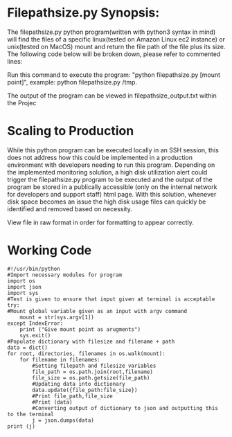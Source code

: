 # Filepathsize.py Synopsis:
The filepathsize.py python program(written with python3 syntax in mind) will find the files of a specific linux(tested on Amazon Linux ec2 instance) or unix(tested on MacOS) mount and return the file path of the file plus its size. The following code below will be broken down, please refer to commented lines:

Run this command to execute the program: "python filepathsize.py [mount point]", example: python filepathsize.py /tmp. 

The output of the program can be viewed in filepathsize_output.txt within the Projec
 
# Scaling to Production
While this python program can be executed locally in an SSH session, this does not address how this could be implemented in a production environment with developers needing to run this program. Depending on the implemented monitoring solution, a high disk utilization alert could trigger the filepathsize.py program to be executed and the output of the program be stored in a publically accessible (only on the internal network for developers and support staff) html page. With this solution, whenever disk space becomes an issue the high disk usage files can quickly be identified and removed based on necessity.

View file in raw format in order for formatting to appear correctly.

# Working Code

~~~~~~~~~~~~~~~~~~~~~~~~~~~~~~~~~~~~~~
#!/usr/bin/python
#Import necessary modules for program
import os
import json
import sys
#Test is given to ensure that input given at terminal is acceptable
try:
#Mount global variable given as an input with argv command
    mount = str(sys.argv[1])
except IndexError:
    print ("Give mount point as arugments")
    sys.exit()
#Populate dictionary with filesize and filename + path
data = dict()
for root, directories, filenames in os.walk(mount):
    for filename in filenames:
        #Setting filepath and filesize variables
        file_path = os.path.join(root,filename)
        file_size = os.path.getsize(file_path)
        #Updating data into dictionary
        data.update({file_path:file_size})
        #Print file_path,file_size
        #Print (data)
        #Converting output of dictionary to json and outputting this to the terminal
        j = json.dumps(data)
print (j)
~~~~~~~~~~~~~~~~~~~~~~~~~~~~~~~~~~~~~~
